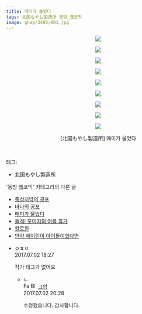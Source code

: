 ```yaml
---
title: 매미가 울었다
tags: 北国もやし製造所 동방_웹코믹
image: ghap/3495/001.jpg
---
```

<div class="article">
<p style="text-align: center; clear: none; float: none;"><img src="{{ site.nasurl }}/ghap/3495/001.jpg"/></p>
<p style="text-align: center; clear: none; float: none;"><img src="{{ site.nasurl }}/ghap/3495/002.jpg"/></p>
<p style="text-align: center; clear: none; float: none;"><img src="{{ site.nasurl }}/ghap/3495/003.jpg"/></p>
<p style="text-align: center; clear: none; float: none;"><img src="{{ site.nasurl }}/ghap/3495/004.jpg"/></p>
<p style="text-align: center; clear: none; float: none;"><img src="{{ site.nasurl }}/ghap/3495/005.jpg"/></p>
<p style="text-align: center; clear: none; float: none;"><img src="{{ site.nasurl }}/ghap/3495/006.jpg"/></p>
<p style="text-align: center; clear: none; float: none;"><img src="{{ site.nasurl }}/ghap/3495/007.jpg"/></p>
<p style="text-align: center; clear: none; float: none;"><img src="{{ site.nasurl }}/ghap/3495/008.jpg"/></p>
<p style="text-align: center; clear: none; float: none;"><img src="{{ site.nasurl }}/ghap/3495/009.jpg"/></p>
<p style="text-align: center; clear: none; float: none;">[北国もやし製造所] 매미가 울었다</p>
<p><br/></p>
</div><div class="tagTrail">
<p>태그: </p>
<ul>
<li>北国もやし製造所</li>
</ul>
</div><div class="another">
<p>'동방 웹코믹' 카테고리의 다른 글</p>
<ul>
<li><a href="/2017-06-25-ghap_3497">중성지방의 공포</a></li>
<li><a href="/2017-06-25-ghap_3496">바다의 공포</a></li>
<li><a href="/2017-06-25-ghap_3495">매미가 울었다</a></li>
<li><a href="/2017-06-25-ghap_3494">돌격! 모미지의 여름 휴가</a></li>
<li><a href="/2017-06-25-ghap_3493">할로윈</a></li>
<li><a href="/2017-06-24-ghap_3491">만약 메이린이 아이돌이었다면</a></li>
</ul>
</div><div class="cb_module cb_fluid">
<div class="cb_wrt cb_profile">
<div class="comment">
<ul>
<li class="cb_thumb_off" id="comment15027656">
<div class="cb_comment_area">
<div class="cb_info_area">
<div class="cb_section">
<span class="cb_nick_name">ㅇㅍㅇ</span>
</div>
<div class="cb_section">
<span class="cb_date">2017.07.02 18:27 </span>
</div>
</div>
<div class="cb_dsc_comment">
<p class="cb_dsc">
											작가 태그가 없어요
										</p>
</div>
<ul>
<li class="cb_thumb_off" id="comment15027734">
<span class="cb_bu_subnode">ㄴ</span>
<div class="cb_comment_area">
<div class="cb_info_area">
<div class="cb_section">
<span class="cb_nick_name"><img alt="Favicon of https://ghaptouhou.tistory.com" height="16" onerror="this.onerror=null;this.parentNode.removeChild(this)" src="https://ghaptouhou.tistory.com/favicon.ico" width="16"/> <img alt="BlogIcon" height="16" onerror="this.parentNode.removeChild(this)" src="https://ghaptouhou.tistory.com/index.gif" width="16"/> <a href="https://ghaptouhou.tistory.com" onclick="return openLinkInNewWindow(this)"> 그압</a><span class="tistoryProfileLayerTrigger" onclick='TistoryProfile.show(event, this, {"title":"\uc800\uae30 \uc774\uac70 \ub098\uc911\uc5d0 \uc218\uc815 \uac00\ub2a5\ud558\ub098\uc694","url":"https:\/\/ghap.tistory.com","nickname":"\uadf8\uc555","items":[]}); return false;'></span></span>
</div>
<div class="cb_section">
<span class="cb_date">2017.07.02 20:28 </span>
</div>
</div>
<div class="cb_dsc_comment">
<p class="cb_dsc">
																수정했습니다. 감사합니다.
															</p>
</div>
</div>
</li>
</ul>
</div></li>
</ul>
</div>
</div><!-- commentList close -->
</div>